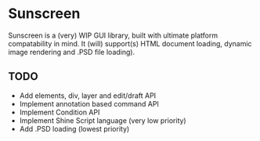 # Sunscreen
Sunscreen is a (very) WIP GUI library, built with ultimate platform compatability in mind. It (will) support(s) HTML document loading, dynamic image rendering and .PSD file loading).

## TODO
- Add elements, div, layer and edit/draft API
- Implement annotation based command API
- Implement Condition API
- Implement Shine Script language (very low priority)
- Add .PSD loading (lowest priority)
